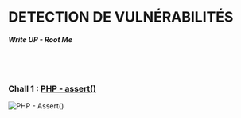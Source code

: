 # DETECTION DE VULNÉRABILITÉS
##### Write UP - Root Me
</br>
</br>

### Chall 1 : [PHP - assert()](https://www.root-me.org/fr/Challenges/Web-Serveur/PHP-assert)

![PHP - Assert()]()